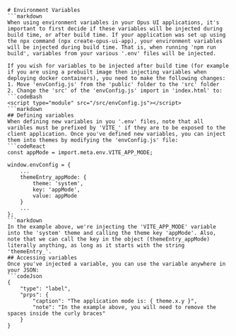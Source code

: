 ```mainHeading
# Environment Variables
```markdown
When using environment variables in your Opus UI applications, it's important to first decide if these variables will be injected during build time, or after build time. If your application was set up using the npx command (npx create-opus-ui-app), your environment variables will be injected during build time. That is, when running 'npm run build', variables from your various '.env' files will be injected.

If you wish for variables to be injected after build time (for example if you are using a prebuilt image then injecting variables when deploying docker containers), you need to make the following changes:
1. Move 'envConfig.js' from the 'public' folder to the 'src' folder
2. Change the 'src' of the 'envConfig.js' import in 'index.html' to:
```codeBash
<script type="module" src="/src/envConfig.js"></script>
```markdown
## Defining variables
When defining new variables in you '.env' files, note that all varibles must be prefixed by 'VITE_' if they are to be exposed to the client application. Once you've defined new variables, you can inject them into themes by modifying the 'envConfig.js' file:
```codeReact
const appMode = import.meta.env.VITE_APP_MODE;

window.envConfig = {
	...
	themeEntry_appMode: {
		theme: 'system',
		key: 'appMode',
		value: appMode
	}
	...
};
```markdown
In the example above, we're injecting the 'VITE_APP_MODE' variable into the 'system' theme and calling the theme key 'appMode'. Also, note that we can call the key in the object (themeEntry_appMode) literally anything, as long as it starts with the string 'themeEntry_'.
## Accessing variables
Once you've injected a variable, you can use the variable anywhere in your JSON:
```codeJson
{
	"type": "label",
	"prps": {
		"caption": "The application mode is: { theme.x.y }",
		"note": "In the example above, you will need to remove the spaces inside the curly braces"
	}
}
